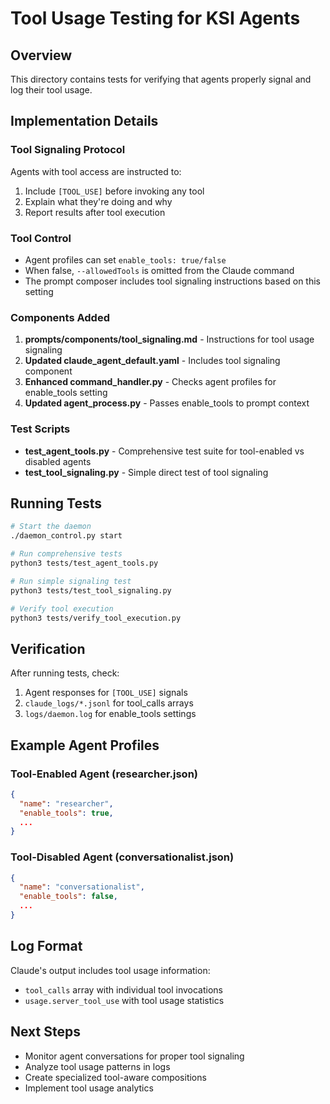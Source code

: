 # Tool Usage Testing for KSI Agents

## Overview
This directory contains tests for verifying that agents properly signal and log their tool usage.

## Implementation Details

### Tool Signaling Protocol
Agents with tool access are instructed to:
1. Include `[TOOL_USE]` before invoking any tool
2. Explain what they're doing and why
3. Report results after tool execution

### Tool Control
- Agent profiles can set `enable_tools: true/false`
- When false, `--allowedTools` is omitted from the Claude command
- The prompt composer includes tool signaling instructions based on this setting

### Components Added
1. **prompts/components/tool_signaling.md** - Instructions for tool usage signaling
2. **Updated claude_agent_default.yaml** - Includes tool signaling component
3. **Enhanced command_handler.py** - Checks agent profiles for enable_tools setting
4. **Updated agent_process.py** - Passes enable_tools to prompt context

### Test Scripts
- **test_agent_tools.py** - Comprehensive test suite for tool-enabled vs disabled agents
- **test_tool_signaling.py** - Simple direct test of tool signaling

## Running Tests

```bash
# Start the daemon
./daemon_control.py start

# Run comprehensive tests
python3 tests/test_agent_tools.py

# Run simple signaling test
python3 tests/test_tool_signaling.py

# Verify tool execution
python3 tests/verify_tool_execution.py
```

## Verification
After running tests, check:
1. Agent responses for `[TOOL_USE]` signals
2. `claude_logs/*.jsonl` for tool_calls arrays
3. `logs/daemon.log` for enable_tools settings

## Example Agent Profiles

### Tool-Enabled Agent (researcher.json)
```json
{
  "name": "researcher",
  "enable_tools": true,
  ...
}
```

### Tool-Disabled Agent (conversationalist.json)
```json
{
  "name": "conversationalist", 
  "enable_tools": false,
  ...
}
```

## Log Format
Claude's output includes tool usage information:
- `tool_calls` array with individual tool invocations
- `usage.server_tool_use` with tool usage statistics

## Next Steps
- Monitor agent conversations for proper tool signaling
- Analyze tool usage patterns in logs
- Create specialized tool-aware compositions
- Implement tool usage analytics